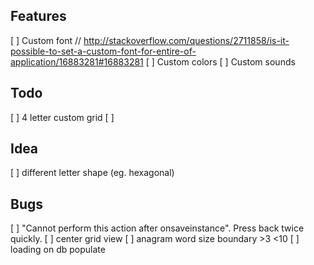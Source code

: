 ## Features

  [ ] Custom font // http://stackoverflow.com/questions/2711858/is-it-possible-to-set-a-custom-font-for-entire-of-application/16883281#16883281
  [ ] Custom colors
  [ ] Custom sounds

## Todo

  [ ] 4 letter custom grid
  [ ] 

## Idea

  [ ] different letter shape (eg. hexagonal)

    
## Bugs

  [ ] "Cannot perform this action after onsaveinstance". Press back twice quickly.
  [ ] center grid view
  [ ] anagram word size boundary >3 <10
  [ ] loading on db populate
